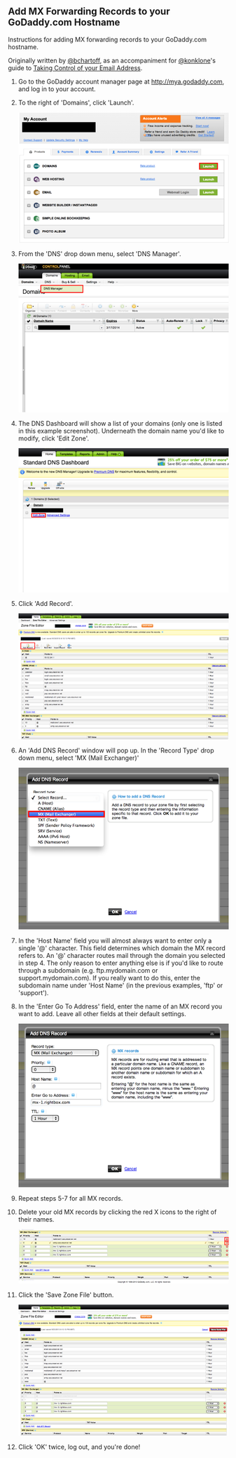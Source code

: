 ## Add MX Forwarding Records to your GoDaddy.com Hostname

Instructions for adding MX forwarding records to your GoDaddy.com hostname.

Originally written by [@bchartoff](/bchartoff), as an accompaniment for [@konklone](/konklone)'s guide to [Taking Control of your Email Address](https://konklone.com/post/take-control-of-your-email-address).


1. Go to the GoDaddy account manager page at <http://mya.godaddy.com>, and log in to your account.

2. To the right of 'Domains', click 'Launch'.

    ![account](./screenshots/account_manager.png)

3. From the 'DNS' drop down menu, select 'DNS Manager'.

    ![control panel](./screenshots/control_panel.png)

4. The DNS Dashboard will show a list of your domains (only one is listed in this example screenshot). Underneath the domain name you'd like to modify, click 'Edit Zone'.

	![dns manager](./screenshots/DNS_manager.png)

5. Click 'Add Record'.

	![zone file editor](./screenshots/zone_file_editor.png)

5. An 'Add DNS Record' window will pop up. In the 'Record Type' drop down menu, select 'MX (Mail Exchanger)'

	![add record](./screenshots/add_dns_record.png)

6. In the 'Host Name' field you will almost always want to enter only a single '@' character. This field determines which domain the MX record refers to. An '@' character routes mail through the domain you selected in step 4. The only reason to enter anything else is if you'd like to route through a subdomain (e.g. ftp.mydomain.com or support.mydomain.com). If you really want to do this, enter the subdomain name under 'Host Name' (in the previous examples, 'ftp' or 'support').

7. In the 'Enter Go To Address' field, enter the name of an MX record you want to add. Leave all other fields at their default settings.

	![add record 2](./screenshots/add_dns_record_2.png)

8. Repeat steps 5-7 for all MX records.

9. Delete your old MX records by clicking the red X icons to the right of their names.

	![delete](./screenshots/delete_old_mx.png)

10. Click the 'Save Zone File' button.

	![save](./screenshots/save_zone_file.png)

11. Click 'OK' twice, log out, and you're done!
